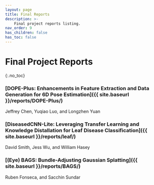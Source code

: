 ```yaml
---
layout: page
title: Final Reports
description: >-
    Final project reports listing.
nav_order: 9
has_children: false
has_toc: false
---
```


# Final Project Reports
{:.no_toc}


### [DOPE-Plus: Enhancements in Feature Extraction and Data Generation for 6D Pose Estimation]({{ site.baseurl }}/reports/DOPE-Plus/)
Jeffrey Chen, Yuqiao Luo, and Longzhen Yuan


### [DiseasedCNN-Lite: Leveraging Transfer Learning and Knowledge Distallation for Leaf Disease Classification]({{ site.baseurl }}/reports/leaf/)
David Smith, Jess Wu, and William Hasey

### [(Eye) BAGS: Bundle-Adjusting Gaussian Splatting]({{ site.baseurl }}/reports/BAGS/)
Ruben Fonseca, and Sacchin Sundar
